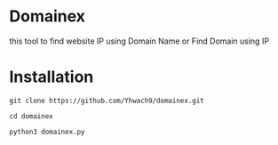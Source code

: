 # Domainex
this tool to find website IP using Domain Name or Find Domain using IP



# Installation



`git clone https://github.com/Yhwach9/domainex.git`

`cd domainex`

`python3 domainex.py`
